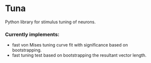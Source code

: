 # Tuna
Python library for stimulus tuning of neurons.

### Currently implements:
* fast von Mises tuning curve fit with significance based on bootstrapping.
* fast tuning test based on bootstrapping the resultant vector length. 
